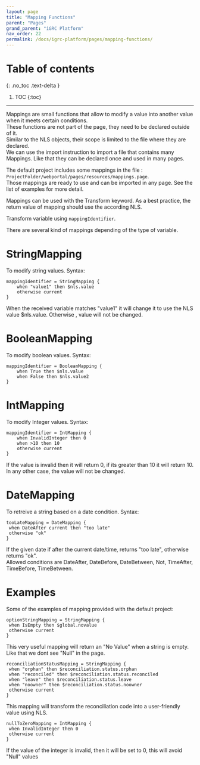 ```yaml
---
layout: page
title: "Mapping Functions"
parent: "Pages"
grand_parent: "iGRC Platform"
nav_order: 22
permalink: /docs/igrc-platform/pages/mapping-functions/
---
```


# Table of contents
{: .no_toc .text-delta }

1. TOC
{:toc}
---

Mappings are small functions that allow to modify a value into another value when it meets certain conditions.    
These functions are not part of the page, they need to be declared outside of it.   
Similar to the NLS objects, their scope is limited to the file where they are declared.   
We can use the import instruction to import a file that contains many Mappings. Like that they can be declared once and used in many pages.   

The default project includes some mappings in the file :   
`ProjectFolder/webportal/pages/resources/mappings.page`.   
Those mappings are ready to use and can be imported in any page. See the list of examples for more detail.   

Mappings can be used with the Transform keyword. As a best practice, the return value of mapping should use the according NLS.   

Transform variable using `mappingIdentifier`.   

There are several kind of mappings depending of the type of variable.   

# StringMapping

To modify string values. Syntax:   

```
mappingIdentifier = StringMapping {
    when "value1" then $nls.value
    otherwise current
}
```
When the received variable matches "value1" it will change it to use the NLS value $nls.value. Otherwise , value will not be changed.

# BooleanMapping

To modify boolean values. Syntax:    

```
mappingIdentifier = BooleanMapping {
    when True then $nls.value
    when False then $nls.value2
}
```

# IntMapping

To modify Integer values. Syntax:   

```
mappingIdentifier = IntMapping {
    when InvalidInteger then 0
    when >10 then 10
    otherwise current
}
```
If the value is invalid then it will return 0, if its greater than 10 it will return 10. In any other case, the value will not be changed.   

# DateMapping

To retreive a string based on a date condition. Syntax:   

```
tooLateMapping = DateMapping {
 when DateAfter current then "too late"
 otherwise "ok"
}
```

If the given date if after the current date/time, returns "too late", otherwise returns "ok".   
Allowed conditions are DateAfter, DateBefore, DateBetween, Not, TimeAfter, TimeBefore, TimeBetween.

# Examples

Some of the examples of mapping provided with the default project:   

```
optionStringMapping = StringMapping {
 when IsEmpty then $global.novalue
 otherwise current
}
```
This very useful mapping will return an "No Value" when a string is empty. Like that we dont see "Null" in the page.    

```
reconciliationStatusMapping = StringMapping {
 when "orphan" then $reconciliation.status.orphan
 when "reconciled" then $reconciliation.status.reconciled
 when "leave" then $reconciliation.status.leave
 when "noowner" then $reconciliation.status.noowner
 otherwise current
}
```

This mapping will transform the reconciliation code into a user-friendly value using NLS.   

```
nullToZeroMapping = IntMapping {
 when InvalidInteger then 0
 otherwise current
}
```

If the value of the integer is invalid, then it will be set to 0, this will avoid "Null" values  
